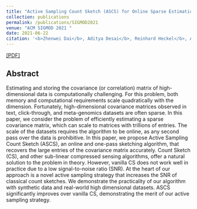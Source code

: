 ```yaml
---
title: "Active Sampling Count Sketch (ASCS) for Online Sparse Estimation of a Trillion Scale Covariance Matrix"
collection: publications
permalink: /publications/SIGMOD2021
venue: "ACM SIGMOD 2021 "
date: 2021-06-22
citation: '<b>Zhenwei Dai</b>, Aditya Desai</b>, Reinhard Heckel</b>, Anshumali Shrivastava. <b>ACM SIGMOD 2021.</b>'
---
```


[[PDF]](https://arxiv.org/pdf/2010.15951.pdf)

## Abstract
Estimating and storing the covariance (or correlation) matrix of high-dimensional data is computationally challenging. For this problem, both memory and computational requirements scale quadratically with the dimension. Fortunately, high-dimensional covariance matrices observed in text, click-through, and meta-genomics datasets are often sparse. In this paper, we consider the problem of efficiently estimating a sparse covariance matrix, which can scale to matrices with trillions of entries. The scale of the datasets requires the algorithm to be online, as any second pass over the data is prohibitive. In this paper, we propose Active Sampling Count Sketch (ASCS), an online and one-pass sketching algorithm, that recovers the large entries of the covariance matrix accurately. Count Sketch (CS), and other sub-linear compressed sensing algorithms, offer a natural solution to the problem in theory. However, vanilla CS does not work well in practice due to a low signal-to-noise ratio (SNR). At the heart of our approach is a novel active sampling strategy that increases the SNR of classical count sketches. We demonstrate the practicality of our algorithm with synthetic data and real-world high dimensional datasets. ASCS significantly improves over vanilla CS, demonstrating the merit of our active sampling strategy.